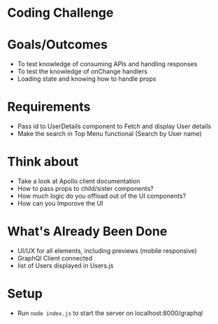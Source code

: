 
# Coding Challenge



# Goals/Outcomes

* To test knowledge of consuming APIs and handling responses
* To test the knowledge of onChange handlers 
* Loading state and knowing how to handle props



# Requirements

* Pass id to UserDetails component to Fetch and display User details
* Make the search in Top Menu functional (Search by User name)



# Think about

* Take a look at Apollo client documentation
* How to pass props to child/sister components?
* How much logic do you offload out of the UI components?
* How can you Imporove the UI



# What's Already Been Done

* UI/UX for all elements, including previews (mobile responsive)
* GraphQl Client connected 
* list of Users displayed in Users.js


# Setup
* Run `node index.js` to start the server on localhost:8000/graphql

